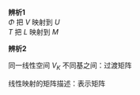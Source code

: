 **辨析1**  
 $\Phi$ 把 $V$ 映射到 $U$  
 $T$ 把 $L$ 映射到 $M$  
  
**辨析2**  
  
同一线性空间 $V_K$ 不同基之间：过渡矩阵  
  
线性映射的矩阵描述：表示矩阵  
